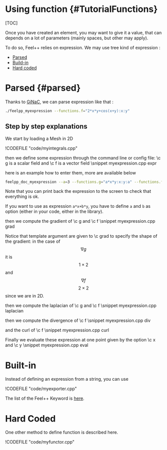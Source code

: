 Using function {#TutorialFunctions}
=====================

[TOC]

Once you  have created an element, you may want to give it a value, that can depends on a lot of parameters (mainly spaces, but other may apply).

To do so, Feel++ relies on expression.
We may use tree kind of expression :

- [Parsed](#parsed)
- [Build-in](#build-in)
- [Hard coded](#hc)


# Parsed {#parsed}

Thanks to [GiNaC](http://www.ginac.de), we can parse expression like that :
```sh
./feelpp_myexpression --functions.f="2*x*y+cos(x+y):x:y"
```

Step by step explanations
------------ 

We start by loading a Mesh in 2D

!CODEFILE "code/myintegrals.cpp"

then we define some expression through the command line or config file: \c g is a scalar field and \c f is a vector field
\snippet myexpression.cpp expr

here is an example how to enter them, more are available below
```bash
feelpp_doc_myexpression --a=3 --functions.g="a*x*y:x:y:a" --functions.f="{sin(pi*x),cos(pi*y)}:x:y"
```

Note that you can print back the expression to the screen to check that everything is ok.

If you want to use as expression `a*x+b*y`, you have to define `a` and `b` as option (either in your code, either in the library).

then we compute the gradient of \c g and \c f
\snippet myexpression.cpp grad

Notice that template argument are given to \c grad to specify the shape of the
gradient: in the case of $$\nabla g$$ it is $$1\times2$$ and $$\nabla f$$ $$2\times 2$$ since we are in 2D.

then we compute the laplacian of \c g and \c f
\snippet myexpression.cpp laplacian

then we compute the divergence of \c f
\snippet myexpression.cpp div

and the curl of \c f
\snippet myexpression.cpp curl

Finally we evaluate these expression at one point given by the option \c x and \c y
\snippet myexpression.cpp eval

# Built-in 

Instead of defining an expression from a string, you can use

!CODEFILE "code/myexporter.cpp"

The list of the Feel++ Keyword is [here](Keywords.html).

# Hard Coded 

One other method to define function is described here.

!CODEFILE "code/myfunctor.cpp"

